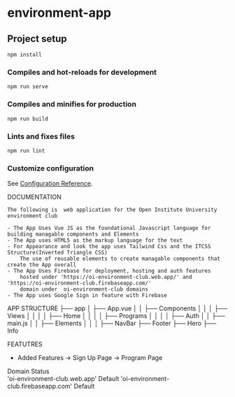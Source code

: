 # environment-app

## Project setup
```
npm install
```

### Compiles and hot-reloads for development
```
npm run serve
```

### Compiles and minifies for production
```
npm run build
```

### Lints and fixes files
```
npm run lint
```

### Customize configuration
See [Configuration Reference](https://cli.vuejs.org/config/).


DOCUMENTATION
```
The following is  web application for the Open Institute University environment club
```

```
- The App Uses Vue JS as the foundational Javascript language for building managable components and Elements
- The App uses HTML5 as the markup language for the text
- For Appearance and look the app uses Tailwind Css and the ITCSS Structure(Inverted Triangle CSS)
    The use of reusable elements to create managable components that create the App overall
- The App Uses Firebase for deployment, hosting and auth features
    hosted under 'https://oi-environment-club.web.app/' and  'https://oi-environment-club.firebaseapp.com/'
    domain under  oi-environment-club domains
- The App uses Google Sign in feature with Firebase
```


APP STRUCTURE
├── app
│   ├── App.vue
│   │   ├── Components
│   │   │   ├── Views
│   │   │   │   ├── Home
│   │   │   │   ├── Programs
│   │   │   │   ├── Auth
│   │   ├── main.js
│   │   ├── Elements
│   │   │    ├── NavBar
             ├── Footer
             ├── Hero
             ├── Info


FEATUTRES
- Added Features
    -> Sign Up Page
    -> Program Page


Domain	Status	
'oi-environment-club.web.app'
Default
'oi-environment-club.firebaseapp.com'
Default

